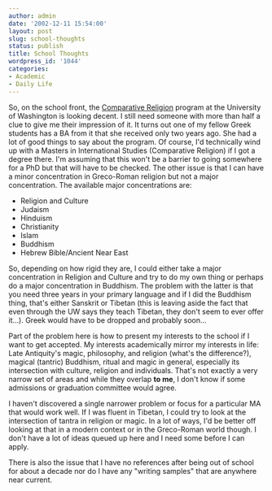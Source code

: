 ```yaml
---
author: admin
date: '2002-12-11 15:54:00'
layout: post
slug: school-thoughts
status: publish
title: School Thoughts
wordpress_id: '1044'
categories:
- Academic
- Daily Life
---
```

So, on the school front, the <a href="http://depts.washington.edu/religion/">Comparative Religion</a> program at the University of Washington is looking decent. I still need someone with more than half a clue to give me their impression of it. It turns out one of my fellow Greek students has a BA from it that she received only two years ago. She had a lot of good things to say about the program. Of course, I'd technically wind up with a Masters in International Studies (Comparative Religion) if I got a degree there. I'm assuming that this won't be a barrier to going somewhere for a PhD but that will have to be checked. The other issue is that I can have a minor concentration in Greco-Roman religion but not a major concentration. The available major concentrations are:
<ul>
	<li>Religion and Culture</li>
	<li>Judaism</li>
	<li>Hinduism</li>
	<li>Christianity</li>
	<li>Islam</li>
	<li>Buddhism</li>
	<li>Hebrew Bible/Ancient Near East</li>
</ul>
So, depending on how rigid they are, I could either take a major concentration in Religion and Culture and try to do my own thing or perhaps do a major concentration in Buddhism. The problem with the latter is that you need three years in your primary language and if I did the Buddhism thing, that's either Sanskrit or Tibetan (this is leaving aside the fact that even through the UW says they teach Tibetan, they don't seem to ever offer it...). Greek would have to be dropped and probably soon...

Part of the problem here is how to present my interests to the school if I want to get accepted. My interests academically mirror my interests in life: Late Antiquity's magic, philosophy, and religion (what's the difference?), magical (tantric) Buddhism, ritual and magic in general, especially its intersection with culture, religion and individuals. That's not exactly a very narrow set of areas and while they overlap <strong>to me</strong>, I don't know if some admissions or graduation committee would agree.

I haven't discovered a single narrower problem or focus for a particular MA that would work well. If I was fluent in Tibetan, I could try to look at the intersection of tantra in religion or magic. In a lot of ways, I'd be better off looking at that in a modern context or in the Greco-Roman world though. I don't have a lot of ideas queued up here and I need some before I can apply.

There is also the issue that I have no references after being out of school for about a decade nor do I have any "writing samples" that are anywhere near current.
